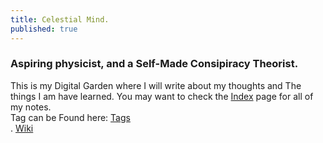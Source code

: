 ```yaml
---
title: Celestial Mind.
published: true
---
```


<h3>Aspiring physicist, and a Self-Made Consipiracy Theorist.</h3>

This is my Digital Garden where I will write about my thoughts and The things I am have learned. You may want to check the <a href="/archive.md">Index</a> page for all of my notes.<br>Tag can be Found here: <a href="https://garud.netlify.app/tags/"> Tags</a><br>.
[Wiki](./astronomy)

